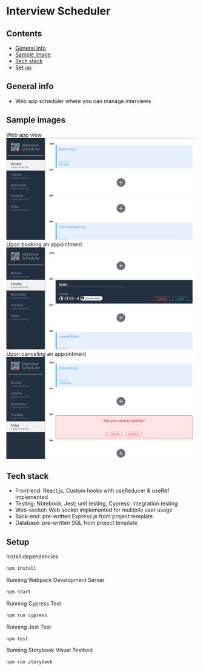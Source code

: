 # Interview Scheduler

## Contents

- [General info](#general-info)
- [Sample image](#sample-image)
- [Tech stack](#tech-stack)
- [Set up](#set-up)

## General info

- Web app scheduler where you can manage interviews

## Sample images

Web app view
![sample1](https://github.com/jeffk713/scheduler/blob/master/sample-images/image1.png?raw=true)
Upon booking an appointment
![sample2](https://github.com/jeffk713/scheduler/blob/master/sample-images/image2.png?raw=true)
Upon canceling an appointment
![sample3](https://github.com/jeffk713/scheduler/blob/master/sample-images/image3.png?raw=true)

## Tech stack

- Front-end: React.js; Custom hooks with useReducer & useRef implemented
- Testing: Notebook, Jest; unit testing, Cypress; integration testing
- Web-socket: Web socket implemented for multiplie user usage
- Back-end: pre-written Express.js from project template
- Database: pre-written SQL from project template

## Setup

Install dependencies

```bash
npm install
```

Running Webpack Development Server

```bash
npm start
```

Running Cypress Test

```bash
npm run cypress
```

Running Jest Test

```bash
npm test
```

Running Storybook Visual Testbed

```bash
npm run storybook
```
